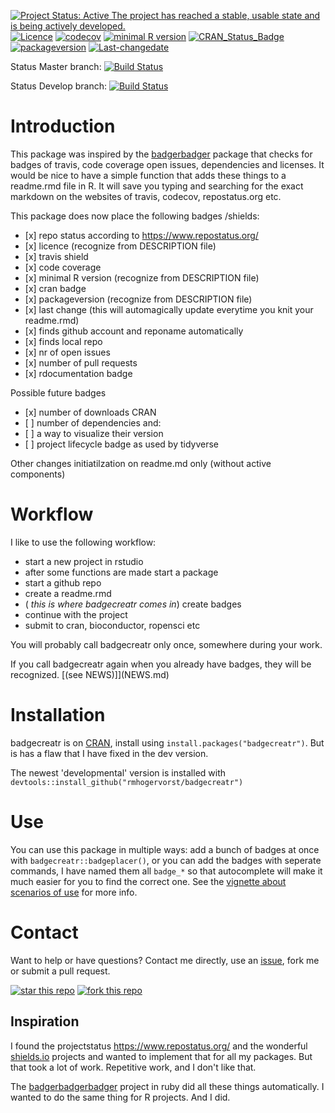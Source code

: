 
[![Project Status: Active The project has reached a stable, usable state and is being actively developed.](http://www.repostatus.org/badges/latest/active.svg)](http://www.repostatus.org/#active) [![Licence](https://img.shields.io/badge/licence-GPL--3-blue.svg)](https://www.gnu.org/licenses/gpl-3.0.en.html) [![codecov](https://codecov.io/gh/RMHogervorst/badgecreatr/branch/master/graph/badge.svg)](https://codecov.io/gh/RMHogervorst/badgecreatr) [![minimal R version](https://img.shields.io/badge/R%3E%3D-3.2.4-6666ff.svg)](https://cran.r-project.org/) [![CRAN\_Status\_Badge](http://www.r-pkg.org/badges/version/badgecreatr)](https://cran.r-project.org/package=badgecreatr) [![packageversion](https://img.shields.io/badge/Package%20version-0.1.0-orange.svg?style=flat-square)](commits/develop) [![Last-changedate](https://img.shields.io/badge/last%20change-2018--06--01-yellowgreen.svg)](/commits/master)

<!-- README.md is generated from README.Rmd. Please edit that file -->
Status Master branch: [![Build Status](https://travis-ci.org/RMHogervorst/badgecreatr.svg?branch=master)](https://travis-ci.org/RMHogervorst/badgecreatr)

Status Develop branch: [![Build Status](https://travis-ci.org/RMHogervorst/badgecreatr.svg?branch=develop)](https://travis-ci.org/RMHogervorst/badgecreatr)

Introduction
============

This package was inspired by the [badgerbadger](https://github.com/badges/badgerbadgerbadger) package that checks for badges of travis, code coverage open issues, dependencies and licenses. It would be nice to have a simple function that adds these things to a readme.rmd file in R. It will save you typing and searching for the exact markdown on the websites of travis, codecov, repostatus.org etc.

This package does now place the following badges /shields:

-   \[x\] repo status according to <https://www.repostatus.org/>
-   \[x\] licence (recognize from DESCRIPTION file)
-   \[x\] travis shield
-   \[x\] code coverage
-   \[x\] minimal R version (recognize from DESCRIPTION file)
-   \[x\] cran badge
-   \[x\] packageversion (recognize from DESCRIPTION file)
-   \[x\] last change (this will automagically update everytime you knit your readme.rmd)
-   \[x\] finds github account and reponame automatically
-   \[x\] finds local repo
-   \[x\] nr of open issues
-   \[x\] number of pull requests
-   \[x\] rdocumentation badge

Possible future badges

-   \[x\] number of downloads CRAN
-   \[ \] number of dependencies and:
-   \[ \] a way to visualize their version
-   \[ \] project lifecycle badge as used by tidyverse

Other changes initiatilzation on readme.md only (without active components)

Workflow
========

I like to use the following workflow:

-   start a new project in rstudio
-   after some functions are made start a package
-   start a github repo
-   create a readme.rmd
-   ( *this is where badgecreatr comes in*) create badges
-   continue with the project
-   submit to cran, bioconductor, ropensci etc

You will probably call badgecreatr only once, somewhere during your work.

If you call badgecreatr again when you already have badges, they will be recognized. \[(see NEWS)\]\](NEWS.md)

Installation
============

badgecreatr is on [CRAN](https://cran.r-project.org/package=badgecreatr), install using `install.packages("badgecreatr")`. But is has a flaw that I have fixed in the dev version.

The newest 'developmental' version is installed with `devtools::install_github("rmhogervorst/badgecreatr")`

Use
===

You can use this package in multiple ways: add a bunch of badges at once with `badgecreatr::badgeplacer()`, or you can add the badges with seperate commands, I have named them all `badge_*` so that autocomplete will make it much easier for you to find the correct one. See the [vignette about scenarios of use](inst/doc/general_use_of_the_package.html) for more info.

Contact
=======

Want to help or have questions?
Contact me directly, use an [issue](https://github.com/RMHogervorst/badgecreatr/issues), fork me or submit a pull request.

[![star this repo](https://githubbadges.com/star.svg?user=RMHogervorst&repo=badgecreatr&style=flat)](https://github.com/RMHogervorst/badgecreatr) [![fork this repo](https://githubbadges.com/fork.svg?user=RMHogervorst&repo=badgecreatr&style=flat)](https://github.com/RMHogervorst/badgecreatr/fork)

Inspiration
-----------

I found the projectstatus <https://www.repostatus.org/> and the wonderful [shields.io](https://shields.io/) projects and wanted to implement that for all my packages. But that took a lot of work. Repetitive work, and I don't like that.

The [badgerbadgerbadger](https://sam.pikesley.org/projects/badger/) project in ruby did all these things automatically. I wanted to do the same thing for R projects. And I did.
